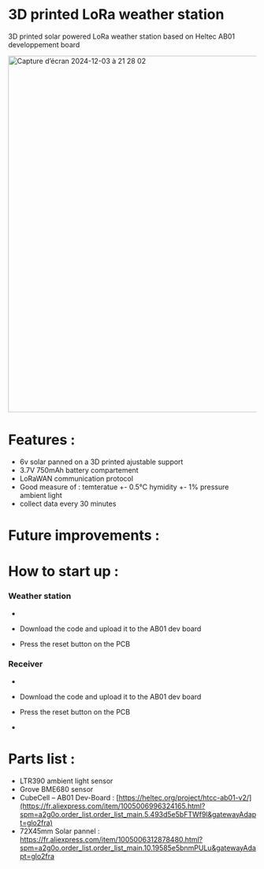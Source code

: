 # 3D printed LoRa weather station
3D printed solar powered LoRa weather station based on Heltec AB01 developpement board

<img width="724" alt="Capture d’écran 2024-12-03 à 21 28 02" src="https://github.com/user-attachments/assets/d472f429-3b20-416a-8fa1-91aeea1f0b72">

# Features :
- 6v solar panned on a 3D printed ajustable support
- 3.7V 750mAh battery compartement
- LoRaWAN communication protocol
- Good measure of :
    temteratue +- 0.5°C
    hymidity +- 1%
    pressure
    ambient light
- collect data every 30 minutes

# Future improvements :

# How to start up :
### Weather station
- 
- Download the code and upload it to the AB01 dev board

- Press the reset button on the PCB

### Receiver
- 
- Download the code and upload it to the AB01 dev board

- Press the reset button on the PCB
- 
# Parts list :
- LTR390 ambient light sensor
- Grove BME680 sensor
- CubeCell – AB01 Dev-Board : [https://heltec.org/project/htcc-ab01-v2/](https://fr.aliexpress.com/item/1005006996324165.html?spm=a2g0o.order_list.order_list_main.5.493d5e5bFTWf9l&gatewayAdapt=glo2fra)
- 72X45mm Solar pannel : https://fr.aliexpress.com/item/1005006312878480.html?spm=a2g0o.order_list.order_list_main.10.19585e5bnmPULu&gatewayAdapt=glo2fra


